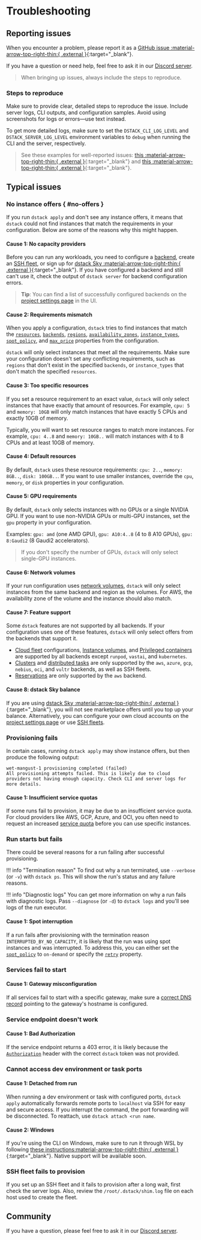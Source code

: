 # Troubleshooting

## Reporting issues

When you encounter a problem, please report it as
a [GitHub issue :material-arrow-top-right-thin:{ .external }](https://github.com/dstackai/dstack/issues/new/choose){:target="_blank"}.

If you have a question or need help, feel free to ask it in our [Discord server](https://discord.gg/u8SmfwPpMd).

> When bringing up issues, always include the steps to reproduce.

### Steps to reproduce

Make sure to provide clear, detailed steps to reproduce the issue. 
Include server logs, CLI outputs, and configuration samples. Avoid using screenshots for logs or errors—use text instead. 

To get more detailed logs, make sure to set the `DSTACK_CLI_LOG_LEVEL` and `DSTACK_SERVER_LOG_LEVEL` 
environment variables to `debug` when running the CLI and the server, respectively.

> See these examples for well-reported issues: [this :material-arrow-top-right-thin:{ .external }](https://github.com/dstackai/dstack/issues/1640){:target="_blank"}
and [this :material-arrow-top-right-thin:{ .external }](https://github.com/dstackai/dstack/issues/1551){:target="_blank"}.

## Typical issues

### No instance offers { #no-offers }
[//]: # (NOTE: This section is referenced in the CLI. Do not change its URL.)

If you run `dstack apply` and don't see any instance offers, it means that
`dstack` could not find instances that match the requirements in your configuration.
Below are some of the reasons why this might happen.

#### Cause 1: No capacity providers

Before you can run any workloads, you need to configure a [backend](../concepts/backends.md),
create an [SSH fleet](../concepts/fleets.md#ssh), or sign up for
[dstack Sky :material-arrow-top-right-thin:{ .external }](https://sky.dstack.ai){:target="_blank"}.
If you have configured a backend and still can't use it, check the output of `dstack server`
for backend configuration errors.

> **Tip**: You can find a list of successfully configured backends
> on the [project settings page](../concepts/projects.md#backends) in the UI.

#### Cause 2: Requirements mismatch

When you apply a configuration, `dstack` tries to find instances that match the
[`resources`](../reference/dstack.yml/task.md#resources),
[`backends`](../reference/dstack.yml/task.md#backends),
[`regions`](../reference/dstack.yml/task.md#regions),
[`availability_zones`](../reference/dstack.yml/task.md#availability_zones),
[`instance_types`](../reference/dstack.yml/task.md#instance_types),
[`spot_policy`](../reference/dstack.yml/task.md#spot_policy),
and [`max_price`](../reference/dstack.yml/task.md#max_price)
properties from the configuration.

`dstack` will only select instances that meet all the requirements.
Make sure your configuration doesn't set any conflicting requirements, such as
`regions` that don't exist in the specified `backends`, or `instance_types` that
don't match the specified `resources`.

#### Cause 3: Too specific resources

If you set a resource requirement to an exact value, `dstack` will only select instances
that have exactly that amount of resources. For example, `cpu: 5` and `memory: 10GB` will only
match instances that have exactly 5 CPUs and exactly 10GB of memory.

Typically, you will want to set resource ranges to match more instances.
For example, `cpu: 4..8` and `memory: 10GB..` will match instances with 4 to 8 CPUs
and at least 10GB of memory.

#### Cause 4: Default resources

By default, `dstack` uses these resource requirements:
`cpu: 2..`, `memory: 8GB..`, `disk: 100GB..`.
If you want to use smaller instances, override the `cpu`, `memory`, or `disk`
properties in your configuration.

#### Cause 5: GPU requirements

By default, `dstack` only selects instances with no GPUs or a single NVIDIA GPU.
If you want to use non-NVIDIA GPUs or multi-GPU instances, set the `gpu` property
in your configuration.

Examples: `gpu: amd` (one AMD GPU), `gpu: A10:4..8` (4 to 8 A10 GPUs),
`gpu: 8:Gaudi2` (8 Gaudi2 accelerators).

> If you don't specify the number of GPUs, `dstack` will only select single-GPU instances.

#### Cause 6: Network volumes

If your run configuration uses [network volumes](../concepts/volumes.md#network),
`dstack` will only select instances from the same backend and region as the volumes.
For AWS, the availability zone of the volume and the instance should also match.

#### Cause 7: Feature support

Some `dstack` features are not supported by all backends. If your configuration uses
one of these features, `dstack` will only select offers from the backends that support it.

- [Cloud fleet](../concepts/fleets.md#cloud) configurations,
  [Instance volumes](../concepts/volumes.md#instance),
  and [Privileged containers](../reference/dstack.yml/dev-environment.md#privileged)
  are supported by all backends except `runpod`, `vastai`, and `kubernetes`.
- [Clusters](../concepts/fleets.md#cloud-placement)
  and [distributed tasks](../concepts/tasks.md#distributed-tasks)
  are only supported by the `aws`, `azure`, `gcp`, `nebius`, `oci`, and `vultr` backends,
  as well as SSH fleets.
- [Reservations](../reference/dstack.yml/fleet.md#reservation)
  are only supported by the `aws` backend.

#### Cause 8: dstack Sky balance

If you are using
[dstack Sky :material-arrow-top-right-thin:{ .external }](https://sky.dstack.ai){:target="_blank"},
you will not see marketplace offers until you top up your balance.
Alternatively, you can configure your own cloud accounts
on the [project settings page](../concepts/projects.md#backends)
or use [SSH fleets](../concepts/fleets.md#ssh).

### Provisioning fails

In certain cases, running `dstack apply` may show instance offers,
but then produce the following output:

```shell
wet-mangust-1 provisioning completed (failed)
All provisioning attempts failed. This is likely due to cloud providers not having enough capacity. Check CLI and server logs for more details.
```

#### Cause 1: Insufficient service quotas

If some runs fail to provision, it may be due to an insufficient service quota. For cloud providers like AWS, GCP,
Azure, and OCI, you often need to request an increased [service quota](protips.md#service-quotas) before you can use
specific instances.

### Run starts but fails

There could be several reasons for a run failing after successful provisioning. 

!!! info "Termination reason"
    To find out why a run terminated, use `--verbose` (or `-v`) with `dstack ps`.
    This will show the run's status and any failure reasons.

!!! info "Diagnostic logs"
    You can get more information on why a run fails with diagnostic logs.
    Pass `--diagnose` (or `-d`) to `dstack logs` and you'll see logs of the run executor.

#### Cause 1: Spot interruption

If a run fails after provisioning with the termination reason `INTERRUPTED_BY_NO_CAPACITY`, it is likely that the run
was using spot instances and was interrupted. To address this, you can either set the
[`spot_policy`](../reference/dstack.yml/task.md#spot_policy) to `on-demand` or specify the 
[`retry`](../reference/dstack.yml/task.md#retry) property.

[//]: # (#### Other)
[//]: # (TODO: Explain how to get the shim logs)

### Services fail to start

#### Cause 1: Gateway misconfiguration

If all services fail to start with a specific gateway, make sure a
[correct DNS record](../concepts/gateways.md#update-dns-records)
pointing to the gateway's hostname is configured.

### Service endpoint doesn't work 

#### Cause 1: Bad Authorization

If the service endpoint returns a 403 error, it is likely because the [`Authorization`](../concepts/services.md#access-the-endpoint) 
header with the correct `dstack` token was not provided.

[//]: # (#### Other)
[//]: # (TODO: Explain how to get the gateway logs)

### Cannot access dev environment or task ports

#### Cause 1: Detached from run

When running a dev environment or task with configured ports, `dstack apply` 
automatically forwards remote ports to `localhost` via SSH for easy and secure access.
If you interrupt the command, the port forwarding will be disconnected. To reattach, use `dstack attach <run name`.

#### Cause 2: Windows

If you're using the CLI on Windows, make sure to run it through WSL by following [these instructions:material-arrow-top-right-thin:{ .external }](https://github.com/dstackai/dstack/issues/1644#issuecomment-2321559265){:target="_blank"}. 
Native support will be available soon.

### SSH fleet fails to provision

If you set up an SSH fleet and it fails to provision after a long wait, first check the server logs. 
Also, review the  `/root/.dstack/shim.log` file on each host used to create the fleet.

## Community

If you have a question, please feel free to ask it in our [Discord server](https://discord.gg/u8SmfwPpMd).
